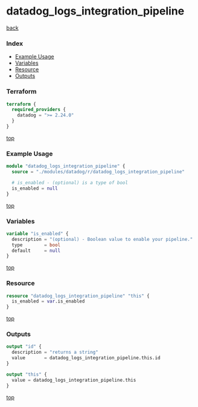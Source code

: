 # datadog_logs_integration_pipeline

[back](../datadog.md)

### Index

- [Example Usage](#example-usage)
- [Variables](#variables)
- [Resource](#resource)
- [Outputs](#outputs)

### Terraform

```terraform
terraform {
  required_providers {
    datadog = ">= 2.24.0"
  }
}
```

[top](#index)

### Example Usage

```terraform
module "datadog_logs_integration_pipeline" {
  source = "./modules/datadog/r/datadog_logs_integration_pipeline"

  # is_enabled - (optional) is a type of bool
  is_enabled = null
}
```

[top](#index)

### Variables

```terraform
variable "is_enabled" {
  description = "(optional) - Boolean value to enable your pipeline."
  type        = bool
  default     = null
}
```

[top](#index)

### Resource

```terraform
resource "datadog_logs_integration_pipeline" "this" {
  is_enabled = var.is_enabled
}
```

[top](#index)

### Outputs

```terraform
output "id" {
  description = "returns a string"
  value       = datadog_logs_integration_pipeline.this.id
}

output "this" {
  value = datadog_logs_integration_pipeline.this
}
```

[top](#index)